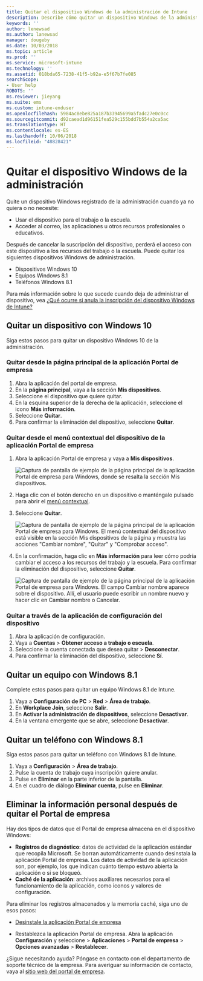```yaml
---
title: Quitar el dispositivo Windows de la administración de Intune
description: Describe cómo quitar un dispositivo Windows de la administración de Intune
keywords: ''
author: lenewsad
ms.author: lanewsad
manager: dougeby
ms.date: 10/03/2018
ms.topic: article
ms.prod: ''
ms.service: microsoft-intune
ms.technology: ''
ms.assetid: 018bda65-7238-41f5-b92a-e5f67b7fe085
searchScope:
- User help
ROBOTS: ''
ms.reviewer: jieyang
ms.suite: ems
ms.custom: intune-enduser
ms.openlocfilehash: 5984ac8ebe825a187b33945699a5fadc27e0c0cc
ms.sourcegitcommit: d92caead1d96151fea529c155bdd7b554a2ca5ac
ms.translationtype: HT
ms.contentlocale: es-ES
ms.lasthandoff: 10/06/2018
ms.locfileid: "48828421"
---
```

# <a name="remove-your-windows-device-from-management"></a>Quitar el dispositivo Windows de la administración

Quite un dispositivo Windows registrado de la administración cuando ya no quiera o no necesite:  
* Usar el dispositivo para el trabajo o la escuela. 
* Acceder al correo, las aplicaciones u otros recursos profesionales o educativos.

Después de cancelar la suscripción del dispositivo, perderá el acceso con este dispositivo a los recursos del trabajo o la escuela. Puede quitar los siguientes dispositivos Windows de administración.  
* Dispositivos Windows 10 
* Equipos Windows 8.1
* Teléfonos Windows 8.1
 
Para más información sobre lo que sucede cuando deja de administrar el dispositivo, vea [¿Qué ocurre si anula la inscripción del dispositivo Windows de Intune?](what-happens-if-you-unenroll-your-device-from-intune-windows.md)  

## <a name="remove-your-windows-10-device"></a>Quitar un dispositivo con Windows 10
Siga estos pasos para quitar un dispositivo Windows 10 de la administración.

### <a name="remove-in-company-portal-app-home-page"></a>Quitar desde la página **principal** de la aplicación Portal de empresa  

1. Abra la aplicación del portal de empresa.
2. En la **página principal**, vaya a la sección **Mis dispositivos**.
3. Seleccione el dispositivo que quiere quitar.
3. En la esquina superior de la derecha de la aplicación, seleccione el icono **Más información**.
4. Seleccione **Quitar**. 
5. Para confirmar la eliminación del dispositivo, seleccione **Quitar**.  

### <a name="remove-in-company-portal-app-device-context-menu"></a>Quitar desde el menú contextual del dispositivo de la aplicación Portal de empresa  

1. Abra la aplicación Portal de empresa y vaya a **Mis dispositivos**.

    ![Captura de pantalla de ejemplo de la página principal de la aplicación Portal de empresa para Windows, donde se resalta la sección Mis dispositivos.](./media/1809_CheckAccess_Context_Select_Device.png)

2. Haga clic con el botón derecho en un dispositivo o manténgalo pulsado para abrir el [menú contextual](https://docs.microsoft.com//windows/uwp/design/controls-and-patterns/menus).  

3. Seleccione **Quitar**.  

    ![Captura de pantalla de ejemplo de la página principal de la aplicación Portal de empresa para Windows. El menú contextual del dispositivo está visible en la sección **Mis dispositivos** de la página y muestra las acciones "Cambiar nombre", "Quitar" y "Comprobar acceso".](./media/1809_DeviceContextMenu_Windows_CP.png)  

5. En la confirmación, haga clic en **Más información** para leer cómo podría cambiar el acceso a los recursos del trabajo y la escuela. Para confirmar la eliminación del dispositivo, seleccione **Quitar**.   

     ![Captura de pantalla de ejemplo de la página principal de la aplicación Portal de empresa para Windows. El campo Cambiar nombre aparece sobre el dispositivo. Allí, el usuario puede escribir un nombre nuevo y hacer clic en Cambiar nombre o Cancelar.](./media/1808_RemoveDevice_Popup.png)  


### <a name="remove-in-device-settings-app"></a>Quitar a través de la aplicación de configuración del dispositivo
1. Abra la aplicación de configuración. 
2. Vaya a **Cuentas** > **Obtener acceso a trabajo o escuela**.
3. Seleccione la cuenta conectada que desea quitar > **Desconectar**.
4. Para confirmar la eliminación del dispositivo, seleccione **Sí**.

## <a name="remove-your-windows-81-computer"></a>Quitar un equipo con Windows 8.1
Complete estos pasos para quitar un equipo Windows 8.1 de Intune.

1.  Vaya a **Configuración de PC** > **Red** > **Área de trabajo**.
2.  En **Workplace Join**, seleccione **Salir**.
3.  En **Activar la administración de dispositivos**, seleccione **Desactivar**.
4.  En la ventana emergente que se abre, seleccione **Desactivar**.

## <a name="remove-your-windows-81-phone"></a>Quitar un teléfono con Windows 8.1
Siga estos pasos para quitar un teléfono con Windows 8.1 de Intune.

1.  Vaya a **Configuración** > **Área de trabajo**.
2.  Pulse la cuenta de trabajo cuya inscripción quiere anular.
3.  Pulse en **Eliminar** en la parte inferior de la pantalla.
4.  En el cuadro de diálogo **Eliminar cuenta**, pulse en **Eliminar**.  
## <a name="removing-your-personal-information-after-removing-the-company-portal"></a>Eliminar la información personal después de quitar el Portal de empresa  

Hay dos tipos de datos que el Portal de empresa almacena en el dispositivo Windows:

-   **Registros de diagnóstico**: datos de actividad de la aplicación estándar que recopila Microsoft. Se borran automáticamente cuando desinstala la aplicación Portal de empresa. Los datos de actividad de la aplicación son, por ejemplo, los que indican cuánto tiempo estuvo abierta la aplicación o si se bloqueó.
-   **Caché de la aplicación**: archivos auxiliares necesarios para el funcionamiento de la aplicación, como iconos y valores de configuración.

Para eliminar los registros almacenados y la memoria caché, siga uno de esos pasos:

* [Desinstale la aplicación Portal de empresa](https://support.microsoft.com/help/4028003/windows-10-uninstall-apps-and-programs) 

* Restablezca la aplicación Portal de empresa. Abra la aplicación **Configuración** y seleccione > **Aplicaciones** > **Portal de empresa** > **Opciones avanzadas** > **Restablecer**. 

¿Sigue necesitando ayuda? Póngase en contacto con el departamento de soporte técnico de la empresa. Para averiguar su información de contacto, vaya al [sitio web del portal de empresa](https://go.microsoft.com/fwlink/?linkid=2010980).
